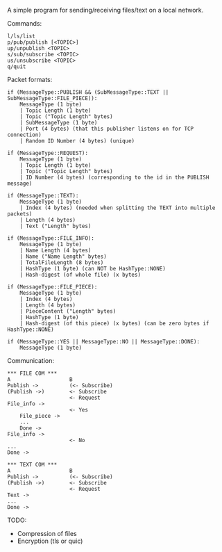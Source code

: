 A simple program for sending/receiving files/text on a local network.

Commands:

    l/ls/list
    p/pub/publish [<TOPIC>]
    up/unpublish <TOPIC>
    s/sub/subscribe <TOPIC>
    us/unsubscribe <TOPIC>
    q/quit

Packet formats:

    if (MessageType::PUBLISH && (SubMessageType::TEXT || SubMessageType::FILE_PIECE)):
        MessageType (1 byte)
        | Topic Length (1 byte)
        | Topic ("Topic Length" bytes)
        | SubMessageType (1 byte)
        | Port (4 bytes) (that this publisher listens on for TCP connection)
        | Random ID Number (4 bytes) (unique)

    if (MessageType::REQUEST):
        MessageType (1 byte)
        | Topic Length (1 byte)
        | Topic ("Topic Length" bytes)
        | ID Number (4 bytes) (corresponding to the id in the PUBLISH message)

    if (MessageType::TEXT):
        MessageType (1 byte)
        | Index (4 bytes) (needed when splitting the TEXT into multiple packets)
        | Length (4 bytes)
        | Text ("Length" bytes)

    if (MessageType::FILE_INFO):
        MessageType (1 byte)
        | Name Length (4 bytes)
        | Name ("Name Length" bytes)
        | TotalFileLength (8 bytes)
        | HashType (1 byte) (can NOT be HashType::NONE)
        | Hash-digest (of whole file) (x bytes)
        
    if (MessageType::FILE_PIECE):
        MessageType (1 byte)
        | Index (4 bytes)
        | Length (4 bytes)
        | PieceContent ("Length" bytes)
        | HashType (1 byte)
        | Hash-digest (of this piece) (x bytes) (can be zero bytes if HashType::NONE)
        
    if (MessageType::YES || MessageType::NO || MessageType::DONE):
        MessageType (1 byte)

Communication:

    *** FILE COM ***
    A                   B
    Publish ->          (<- Subscribe)
    (Publish ->)        <- Subscribe
                        <- Request
    File_info ->
                        <- Yes
        File_piece ->
        ...
        Done ->
    File_info ->        
                        <- No
    ...
    Done ->

    *** TEXT COM ***
    A                   B
    Publish ->          (<- Subscribe)
    (Publish ->)        <- Subscribe
                        <- Request
    Text ->
    ...
    Done ->

TODO:
* Compression of files
* Encryption (tls or quic)
